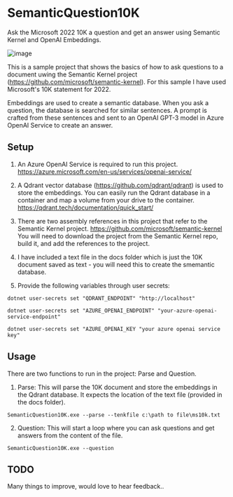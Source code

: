 # SemanticQuestion10K

Ask the Microsoft 2022 10K a question and get an answer using Semantic Kernel and OpenAI Embeddings. 

![image](https://raw.githubusercontent.com/adhurwit/SemanticQuestion10K/main/10k-q-and-a.png)


This is a sample project that shows the basics of how to ask questions to a document uwing the Semantic Kernel project (https://github.com/microsoft/semantic-kernel). For this sample I have used Microsoft's 10K statement for 2022. 

Embeddings are used to create a semantic database. When you ask a question, the database is searched for similar sentences. 
A prompt is crafted from these sentences and sent to an OpenAI GPT-3 model in Azure OpenAI Service to create an answer.


## Setup

1. An Azure OpenAI Service is required to run this project. https://azure.microsoft.com/en-us/services/openai-service/

2. A Qdrant vector database (https://github.com/qdrant/qdrant) is used to store the embeddings. You can easily run the Qdrant database in a container and map a volume from your drive to the container. https://qdrant.tech/documentation/quick_start/

3. There are two assembly references in this project that refer to the Semantic Kernel project. https://github.com/microsoft/semantic-kernel  You will need to download the project from the Semantic Kernel repo, build it, and add the references to the project. 

4. I have included a text file in the docs folder which is just the 10K document saved as text - you will need this to create 
the smemantic database. 

5. Provide the following variables through user secrets:

`dotnet user-secrets set "QDRANT_ENDPOINT" "http://localhost"`

`dotnet user-secrets set "AZURE_OPENAI_ENDPOINT" "your-azure-openai-service-endpoint"`

`dotnet user-secrets set "AZURE_OPENAI_KEY "your azure openai service key"`



## Usage

There are two functions to run in the project: Parse and Question.

1. Parse: This will parse the 10K document and store the embeddings in the Qdrant database. 
It expects the location of the text file (provided in the docs folder).

`
SemanticQuestion10K.exe --parse --tenkfile c:\path to file\ms10k.txt 
`


2. Question: This will start a loop where you can ask questions and get answers from the content of the file.

`
SemanticQuestion10K.exe --question
`

## TODO
Many things to improve, would love to hear feedback.. 



